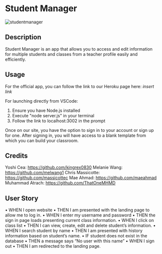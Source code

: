 # Student Manager

![studentmanager](https://github.com/kingrex0830/student-manager/assets/120323086/1c34e82a-df78-4c45-8735-0e8c1defeaf5)

## Description

Student Manager is an app that allows you to access and edit information for multiple students and classes from a teacher profile easily and efficiently.

## Usage

For the official app, you can follow the link to our Heroku page here: *insert link*

For launching directly from VSCode:
1. Ensure you have Node.js installed
2. Execute "node server.js" in your terminal
3. Follow the link to localhost:3002 in the prompt

Once on our site, you have the option to sign in to your account or sign up for one. After signing in, you will have access to a blank template from which you can build your classroom.

## Credits

Yoshi Cea: https://github.com/kingrex0830
Melanie Wang: https://github.com/melwang1
Chris Massicotte: https://github.com/massicottec
Mae Ahmad: https://github.com/maeahmad
Muhammad Atrach: https://github.com/ThatOneMHMD
 
## User Story

•	WHEN I open website
•	THEN I am presented with the landing page to allow me to log in. 
•	WHEN I enter my username and password
•	THEN the sign in page loads presenting current class information.
•	WHEN I click on class list
•	THEN I can view, create, edit and delete student’s information. 
•	WHEN I search student by name
•	THEN I am presented with history information based on student’s name. 
•	IF student does not exist in the database
•	THEN a message says “No user with this name”
•	WHEN I sign out
•	THEN I am redirected to the landing page. 
